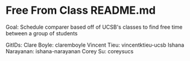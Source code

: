 # Free From Class README.md

Goal: Schedule comparer based off of UCSB's classes to find free time between a group of students

GitIDs: 
Clare Boyle: claremboyle
Vincent Tieu: vincentktieu-ucsb
Ishana Narayanan: ishana-narayanan
Corey Su: coreysucs
